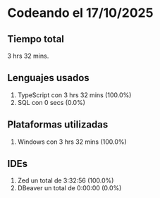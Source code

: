 # Codeando el 17/10/2025

## Tiempo total
3 hrs 32 mins.

## Lenguajes usados
1. TypeScript con 3 hrs 32 mins (100.0%)
1. SQL con 0 secs (0.0%)

## Plataformas utilizadas
1. Windows con 3 hrs 32 mins (100.0%)

## IDEs
1. Zed un total de 3:32:56 (100.0%)
1. DBeaver un total de 0:00:00 (0.0%)
